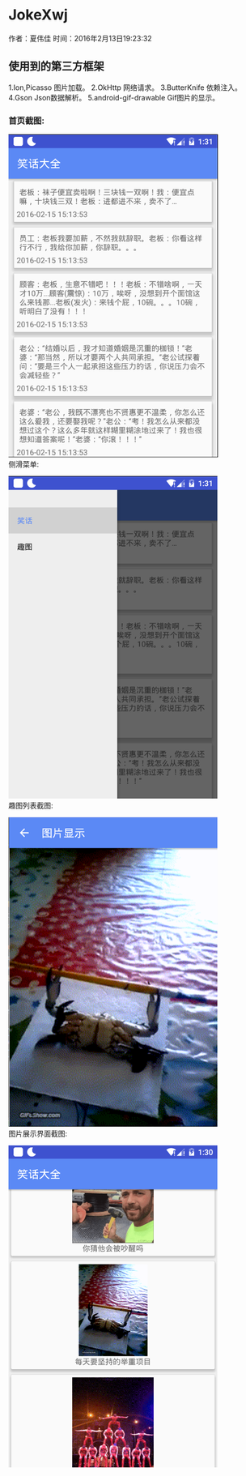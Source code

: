 # JokeXwj
作者：夏伟佳
时间：2016年2月13日19:23:32  
## 使用到的第三方框架
1.Ion,Picasso 图片加载。 
2.OkHttp 网络请求。 
3.ButterKnife 依赖注入。 
4.Gson Json数据解析。
5.android-gif-drawable Gif图片的显示。  
### 首页截图:  

![image](https://raw.githubusercontent.com/xwjsdhr/JokeXwj/master/screenshot/home.png)  
侧滑菜单:  

![image](https://github.com/xwjsdhr/JokeXwj/blob/master/screenshot/drawer.png)  
趣图列表截图:  

![image](https://github.com/xwjsdhr/JokeXwj/blob/master/screenshot/funnypic.png)  
图片展示界面截图:  

![image](https://github.com/xwjsdhr/JokeXwj/blob/master/screenshot/funnypics.png)  
 

